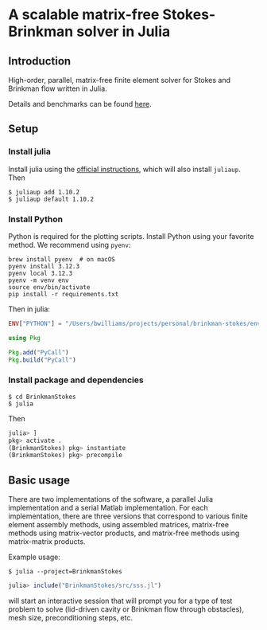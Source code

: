 # A scalable matrix-free Stokes-Brinkman solver in Julia

## Introduction

High-order, parallel, matrix-free finite element solver for Stokes and Brinkman
flow written in Julia.

Details and benchmarks can be found
[here](https://github.com/bmwilly/brinkman-stokes/blob/master/B.%20Williams%20-%20A%20scalable%20matrix-free%20Stokes-Brinkman%20solver%20in%20Julia.pdf).

## Setup

### Install julia

Install julia using the [official instructions](<https://julialang.org/downloads/>), which will also install `juliaup`. Then

```shell
$ juliaup add 1.10.2
$ juliaup default 1.10.2
```

### Install Python

Python is required for the plotting scripts. Install Python using your favorite method. We recommend using `pyenv`:

```shell
brew install pyenv  # on macOS
pyenv install 3.12.3
pyenv local 3.12.3
pyenv -m venv env
source env/bin/activate
pip install -r requirements.txt
```

Then in julia:

```julia
ENV["PYTHON"] = "/Users/bwilliams/projects/personal/brinkman-stokes/env/bin/python"  # or wherever your python is

using Pkg

Pkg.add("PyCall")
Pkg.build("PyCall")
```

### Install package and dependencies

```shell
$ cd BrinkmanStokes
$ julia
```

Then

```julia
julia> ]
pkg> activate .
(BrinkmanStokes) pkg> instantiate
(BrinkmanStokes) pkg> precompile
```

## Basic usage

There are two implementations of the software, a parallel Julia implementation
and a serial Matlab implementation. For each implementation, there are three
versions that correspond to various finite element assembly methods, using
assembled matrices, matrix-free methods using matrix-vector products, and
matrix-free methods using matrix-matrix products.

Example usage:

```shell
$ julia --project=BrinkmanStokes
```

```julia
julia> include("BrinkmanStokes/src/sss.jl")
```

will start an interactive session that will prompt
you for a type of test problem to solve (lid-driven cavity or Brinkman flow
through obstacles), mesh size, preconditioning steps, etc.
